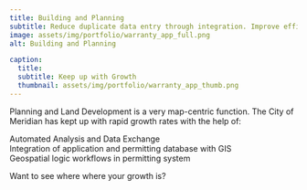 ```yaml
---
title: Building and Planning
subtitle: Reduce duplicate data entry through integration. Improve efficiency.
image: assets/img/portfolio/warranty_app_full.png
alt: Building and Planning

caption:
  title: 
  subtitle: Keep up with Growth
  thumbnail: assets/img/portfolio/warranty_app_thumb.png
---
```

Planning and Land Development is a very map-centric function. The City of Meridian has kept up with rapid growth rates with the help of:

Automated Analysis and Data Exchange  
Integration of application and permitting database with GIS  
Geospatial logic workflows in permitting system  

Want to see where where your growth is?

